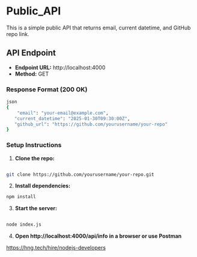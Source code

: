 # Public_API

This is a simple public API that returns email, current datetime, and GitHub repo link.

## API Endpoint
- **Endpoint URL:** http://localhost:4000
- **Method:** GET

### Response Format (200 OK)

```sh
json
{
    "email": "your-email@example.com",
   "current_datetime": "2025-01-30T09:30:00Z",
   "github_url": "https://github.com/yourusername/your-repo"
}
```

### Setup Instructions

1. **Clone the repo:**
```sh

git clone https://github.com/yourusername/your-repo.git
```

2. **Install dependencies:**
```sh
npm install
```

3. **Start the server:**
```sh

node index.js
```

4. **Open http://localhost:4000/api/info in a browser or use Postman**

https://hng.tech/hire/nodejs-developers
